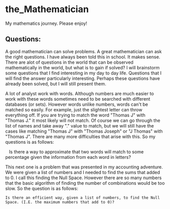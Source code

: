 # the_Mathematician

My mathematics journey. Please enjoy!

## Questions:

A good mathematician can solve problems. A great mathematician can ask the right questions. I have always been told this in school. It makes sense. There are alot of questions in the world that can be observed mathematically in the world, but what is to gain if solved? I will brainstorm some questions that I find interesting in my day to day life. Questions that I will find the answer particularly interesting. Perhaps these questions have already been solved, but I will still present them.

A lot of analyst work with words. Although numbers are much easier to work with these words sometimes need to be searched with different databases (or sets). However words unlike numbers, words can't be matched so easily. For example, just the slightest letter can throw everything off. If you are trying to match the word "Thomas J" with "Thomas J." it most likely will not match. Of course we can go through the list of names and take away "." value to match, but we will still have the cases like matching "Thomas J" with "Thomas Joseph" or "J Thomas" with "Thomas J". There are many more difficulties that arise with this. So my questions is as follows:

    Is there a way to approximate that two words will match to some percentage given the information from each word in letters?
    
    
This next one is a problem that was presented in my accounting adventure. We were given a list of numbers and I needed to find the sums that added to 0. I call this finding the Null Space. However there are so many numbers that the basic algorithm of finding the number of combinations would be too slow. So the question is as follows:

    Is there an efficient way, given a list of numbers, to find the Null Space. (I.E. the maximum numbers that add to 0)?
